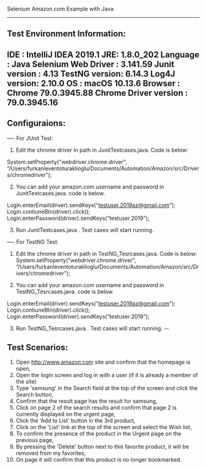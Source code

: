 Selenium Amazon.com Example with Java

---


Test Environment Information:
---


IDE : IntelliJ IDEA 2019.1
JRE: 1.8.0_202
Language : Java 
Selenium Web Driver : 3.141.59
Junit version : 4.13
TestNG version: 6.14.3
Log4J version: 2.10.0
OS : macOS 10.13.6
Browser : Chrome 79.0.3945.88
Chrome Driver version : 79.0.3945.16
----




Configuraions:
----

 —- For JUnit Test:

1) Edit the chrome driver in path in JunitTestcases.java. Code is below:

System.setProperty("webdriver.chrome.driver", “/Users/furkanleventoturaklioglu/Documents/Automation/Amazon/src/Drivers/chromedriver");

2) You can add your amazon.com username and password in JunitTestcases.java. code is below.

Login.enterEmail(driver).sendKeys("testuser.2019az@gmail.com");
Login.contiuneBtn(driver).click();
Login.enterPassword(driver).sendKeys(“testuser.2019");

3) Run JunitTestcases.java . Test cases will start running.

—- For TestNG Test:

1) Edit the chrome driver in path in TestNG_Tesrcases.java. Code is below:
System.setProperty("webdriver.chrome.driver", “/Users/furkanleventoturaklioglu/Documents/Automation/Amazon/src/Drivers/chromedriver");

2) You can add your amazon.com username and password in TestNG_Tesrcases.java. code is below.

Login.enterEmail(driver).sendKeys("testuser.2019az@gmail.com");
Login.contiuneBtn(driver).click();
Login.enterPassword(driver).sendKeys(“testuser.2019");


3) Run TestNG_Tesrcases.java . Test cases will start running.
--



Test Scenarios:
--
1) Open http://www.amazon.com site and confirm that the homepage is open,
2) Open the login screen and log in with a user (if it is already a member of the site)
3) Type 'samsung' in the Search field at the top of the screen and click the Search button,
4) Confirm that the result page has the result for samsung,
5) Click on page 2 of the search results and confirm that page 2 is currently displayed on the urgent page,
6) Click the 'Add to List' button in the 3rd product,
7) Click on the 'List' link at the top of the screen and select the Wish list,
8) To confirm the presence of the product in the Urgent page on the previous page,
9) By pressing the 'Delete' button next to this favorite product, it will be removed from my favorites,
10) On page it will confirm that this product is no longer bookmarked.
 
